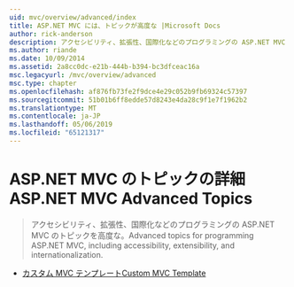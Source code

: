 ```yaml
---
uid: mvc/overview/advanced/index
title: ASP.NET MVC には、トピックが高度な |Microsoft Docs
author: rick-anderson
description: アクセシビリティ、拡張性、国際化などのプログラミングの ASP.NET MVC のトピックを高度な。
ms.author: riande
ms.date: 10/09/2014
ms.assetid: 2a8cc0dc-e21b-444b-b394-bc3dfceac16a
msc.legacyurl: /mvc/overview/advanced
msc.type: chapter
ms.openlocfilehash: af876fb73fe2f9dce4e29c052b9fb69324c57397
ms.sourcegitcommit: 51b01b6ff8edde57d8243e4da28c9f1e7f1962b2
ms.translationtype: MT
ms.contentlocale: ja-JP
ms.lasthandoff: 05/06/2019
ms.locfileid: "65121317"
---
```

# <a name="aspnet-mvc-advanced-topics"></a><span data-ttu-id="788f4-103">ASP.NET MVC のトピックの詳細</span><span class="sxs-lookup"><span data-stu-id="788f4-103">ASP.NET MVC Advanced Topics</span></span>

> <span data-ttu-id="788f4-104">アクセシビリティ、拡張性、国際化などのプログラミングの ASP.NET MVC のトピックを高度な。</span><span class="sxs-lookup"><span data-stu-id="788f4-104">Advanced topics for programming ASP.NET MVC, including accessibility, extensibility, and internationalization.</span></span>

- [<span data-ttu-id="788f4-105">カスタム MVC テンプレート</span><span class="sxs-lookup"><span data-stu-id="788f4-105">Custom MVC Template</span></span>](custom-mvc-templates.md)

